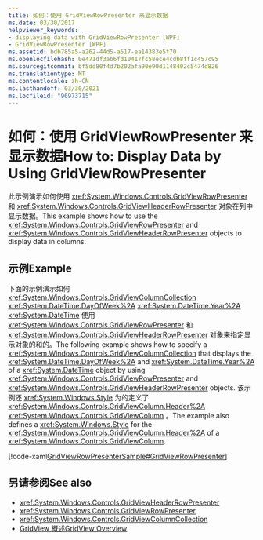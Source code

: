 ```yaml
---
title: 如何：使用 GridViewRowPresenter 来显示数据
ms.date: 03/30/2017
helpviewer_keywords:
- displaying data with GridViewRowPresenter [WPF]
- GridViewRowPresenter [WPF]
ms.assetid: bdb785a5-a262-44d5-a517-ea14383e5f70
ms.openlocfilehash: 0e471df3ab6fd10417fc58ece4cdb8ff1c457c95
ms.sourcegitcommit: bf5dd80f4d7b202afa90e90d1148402c5474d826
ms.translationtype: MT
ms.contentlocale: zh-CN
ms.lasthandoff: 03/30/2021
ms.locfileid: "96973715"
---
```

# <a name="how-to-display-data-by-using-gridviewrowpresenter"></a><span data-ttu-id="7537a-102">如何：使用 GridViewRowPresenter 来显示数据</span><span class="sxs-lookup"><span data-stu-id="7537a-102">How to: Display Data by Using GridViewRowPresenter</span></span>
<span data-ttu-id="7537a-103">此示例演示如何使用 <xref:System.Windows.Controls.GridViewRowPresenter> 和 <xref:System.Windows.Controls.GridViewHeaderRowPresenter> 对象在列中显示数据。</span><span class="sxs-lookup"><span data-stu-id="7537a-103">This example shows how to use the <xref:System.Windows.Controls.GridViewRowPresenter> and <xref:System.Windows.Controls.GridViewHeaderRowPresenter> objects to display data in columns.</span></span>  
  
## <a name="example"></a><span data-ttu-id="7537a-104">示例</span><span class="sxs-lookup"><span data-stu-id="7537a-104">Example</span></span>  
 <span data-ttu-id="7537a-105">下面的示例演示如何 <xref:System.Windows.Controls.GridViewColumnCollection> <xref:System.DateTime.DayOfWeek%2A> <xref:System.DateTime.Year%2A> <xref:System.DateTime> 使用 <xref:System.Windows.Controls.GridViewRowPresenter> 和 <xref:System.Windows.Controls.GridViewHeaderRowPresenter> 对象来指定显示对象的和的。</span><span class="sxs-lookup"><span data-stu-id="7537a-105">The following example shows how to specify a <xref:System.Windows.Controls.GridViewColumnCollection> that displays the <xref:System.DateTime.DayOfWeek%2A> and <xref:System.DateTime.Year%2A> of a <xref:System.DateTime> object by using <xref:System.Windows.Controls.GridViewRowPresenter> and <xref:System.Windows.Controls.GridViewHeaderRowPresenter> objects.</span></span> <span data-ttu-id="7537a-106">该示例还 <xref:System.Windows.Style> 为的定义了 <xref:System.Windows.Controls.GridViewColumn.Header%2A> <xref:System.Windows.Controls.GridViewColumn> 。</span><span class="sxs-lookup"><span data-stu-id="7537a-106">The example also defines a <xref:System.Windows.Style> for the <xref:System.Windows.Controls.GridViewColumn.Header%2A> of a <xref:System.Windows.Controls.GridViewColumn>.</span></span>  
  
 [!code-xaml[GridViewRowPresenterSample#GridViewRowPresenter](~/samples/snippets/csharp/VS_Snippets_Wpf/GridViewRowPresenterSample/CS/Window1.xaml#gridviewrowpresenter)]  
  
## <a name="see-also"></a><span data-ttu-id="7537a-107">另请参阅</span><span class="sxs-lookup"><span data-stu-id="7537a-107">See also</span></span>

- <xref:System.Windows.Controls.GridViewHeaderRowPresenter>
- <xref:System.Windows.Controls.GridViewRowPresenter>
- <xref:System.Windows.Controls.GridViewColumnCollection>
- [<span data-ttu-id="7537a-108">GridView 概述</span><span class="sxs-lookup"><span data-stu-id="7537a-108">GridView Overview</span></span>](gridview-overview.md)
